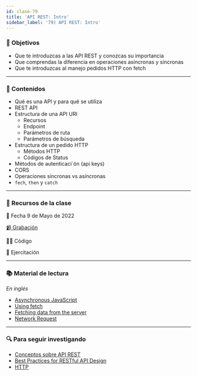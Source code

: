 ```yaml
---
id: clase-79
title: 'API REST: Intro'
sidebar_label: '79) API REST: Intro'
---
```


### 🏁 Objetivos

- Que te introduzcas a las API REST y conozcas su importancia
- Que comprendas la diferencia en operaciones asíncronas y síncronas
- Que te introduzcas al manejo pedidos HTTP con fetch

---

### 📝 Contenidos

- Qué es una API y para qué se utiliza
- REST API
- Estructura de una API URI
  - Recursos
  - Endpoint
  - Parámetros de ruta
  - Parámetros de búsqueda
- Estructura de un pedido HTTP
  - Métodos HTTP
  - Códigos de Status
- Métodos de autenticaci´ón (api keys)
- CORS
- Operaciones síncronas vs asíncronas
- `fech`, `then` y `catch`

---

### 🚀 Recursos de la clase

📆 Fecha 9 de Mayo de 2022

[📹 Grabación](https://us02web.zoom.us/rec/play/CmtjbxuN9LbZDFTwiEBdY0xyTd6QtTQlWTfkXmvXlVAM6Sca-JW4K_z07EEvVtiWonjIBGz68zWhle2i.9v6POY9xlWu0ZzrM?autoplay=true&startTime=1652134533000)

👩‍💻 Código

💪 Ejercitación

---

### 📚 Material de lectura

_En inglés_

- [Asynchronous JavaScript](https://developer.mozilla.org/en-US/docs/Learn/JavaScript/Asynchronous)
- [Using fetch](https://developer.mozilla.org/en-US/docs/Web/API/Fetch_API/Using_Fetch)
- [Fetching data from the server](https://developer.mozilla.org/en-US/docs/Learn/JavaScript/Client-side_web_APIs/Fetching_data)
- [Network Request](https://javascript.info/network)

---

### 🔍 Para seguir investigando

- [Conceptos sobre API REST](https://asiermarques.com/2013/conceptos-sobre-apis-rest/)
- [Best Practices for RESTful API Design](https://avaldes.com/best-practices-for-restful-api-design/)
- [HTTP](https://developer.mozilla.org/en-US/docs/Web/HTTP)
